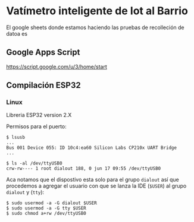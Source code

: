 # Vatímetro inteligente de Iot al Barrio

El google sheets donde estamos haciendo las pruebas de recolleción de datoa es <link>


## Google Apps Script

<https://script.google.com/u/3/home/start>

## Compilación ESP32

### Linux

Libreria ESP32 version 2.X

Permisos para el puerto:

~~~shell
$ lsusb
...
Bus 001 Device 055: ID 10c4:ea60 Silicon Labs CP210x UART Bridge
...
~~~

~~~shell
$ ls -al /dev/ttyUSB0
crw-rw---- 1 root dialout 188, 0 jun 17 09:55 /dev/ttyUSB0
~~~

Aca notamos que el dispostivo esta solo para el grupo `dialout` así que procedemos a agregar el usuario con que se lanza la IDE (`$USER`) al grupo `dialout` y (`tty`):

~~~shell
$ sudo usermod -a -G dialout $USER
$ sudo usermod -a -G tty $USER
$ sudo chmod a+rw /dev/ttyUSB0
~~~
